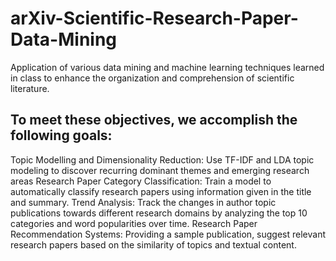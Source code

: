 # arXiv-Scientific-Research-Paper-Data-Mining
Application of various data mining and machine learning techniques learned in class to enhance the organization and comprehension of scientific literature. 

## To meet these objectives, we accomplish the following goals:
Topic Modelling and Dimensionality Reduction: Use TF-IDF and LDA topic modeling to discover recurring dominant themes and emerging research areas
Research Paper Category Classification: Train a model to automatically classify research papers using information given in the title and summary.
Trend Analysis: Track the changes in author topic publications towards different research domains by analyzing the top 10 categories and word popularities over time. 
Research Paper Recommendation Systems: Providing a sample publication, suggest relevant research papers based on the similarity of topics and textual content.


